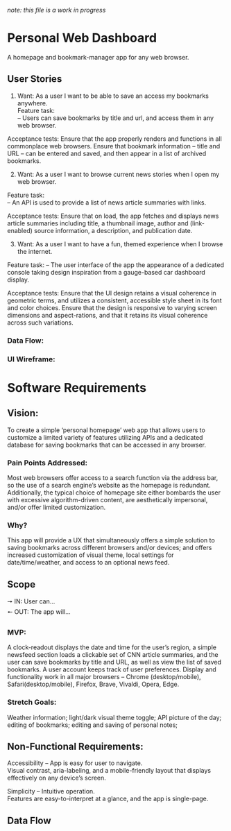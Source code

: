*note: this file is a work in progress*

# Personal Web Dashboard  

A homepage and bookmark-manager app for any web browser.  

## User Stories  

1. Want: As a user I want to be able to save an access my bookmarks anywhere.  
Feature task:  
– Users can save bookmarks by title and url, and access them in any web browser.  

Acceptance tests: Ensure that the app properly renders and functions in all commonplace web browsers. Ensure that bookmark information – title and URL – can be entered and saved, and then appear in a list of archived bookmarks.  

2. Want: As a user I want to browse current news stories when I open my web browser.  

Feature task:  
– An API is used to provide a list of news article summaries with links.  

Acceptance tests: Ensure that on load, the app fetches and displays news article summaries including title, a thumbnail image, author and (link-enabled) source information, a description, and publication date.  

3. Want: As a user I want to have a fun, themed experience when I browse the internet.  

Feature task:
– The user interface of the app the appearance of a dedicated console taking design inspiration from a gauge-based car dashboard display.  

Acceptance tests: Ensure that the UI design retains a visual coherence in geometric terms, and utilizes a consistent, accessible style sheet in its font and color choices. Ensure that the design is responsive to varying screen dimensions and aspect-rations, and that it retains its visual coherence across such variations.  

### Data Flow:  


### UI Wireframe:  


# Software Requirements  

## Vision:  
To create a simple ‘personal homepage’ web app that allows users to customize a limited variety of features utilizing APIs and a dedicated database for saving bookmarks that can be accessed in any browser.  

### Pain Points Addressed:  
Most web browsers offer access to a search function via the address bar, so the use of a search engine’s website as the homepage is redundant. Additionally, the typical choice of homepage site either bombards the user with excessive algorithm-driven content, are aesthetically impersonal, and/or offer limited customization.  

### Why?  
This app will provide a UX that simultaneously offers a simple solution to saving bookmarks across different browsers and/or devices; and offers increased customization of visual theme, local settings for date/time/weather, and access to an optional news feed.  

## Scope  
  🠖 IN: User can...  
  🠔 OUT: The app will...    

### MVP:  
A clock-readout displays the date and time for the user’s region, a simple newsfeed section loads a clickable set of CNN article summaries, and the user can save bookmarks by title and URL, as well as view the list of saved bookmarks. A user account keeps track of user preferences. Display and functionality work in all major browsers – Chrome (desktop/mobile), Safari(desktop/mobile), Firefox, Brave, Vivaldi, Opera, Edge.  

### Stretch Goals: 
Weather information; light/dark visual theme toggle; API picture of the day; editing of bookmarks; editing and saving of personal notes;  

## Non-Functional Requirements:  
Accessibility – App is easy for user to navigate.  
	Visual contrast, aria-labeling, and a mobile-friendly layout that displays effectively on any device’s screen.  

Simplicity – Intuitive operation.  
	Features are easy-to-interpret at a glance, and the app is single-page.  
  
## Data Flow  

